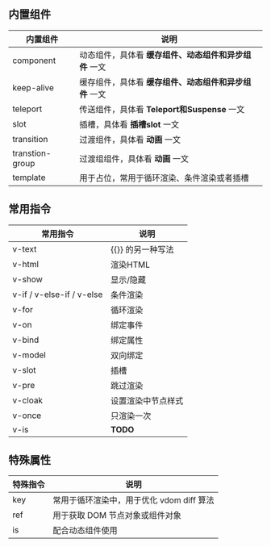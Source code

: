 ## 内置组件

| 内置组件        | 说明                                                   |
| --------------- | ------------------------------------------------------ |
| component       | 动态组件，具体看 **缓存组件、动态组件和异步组件** 一文 |
| keep-alive      | 缓存组件，具体看 **缓存组件、动态组件和异步组件** 一文 |
| teleport        | 传送组件，具体看 **Teleport和Suspense** 一文           |
| slot            | 插槽，具体看 **插槽slot** 一文                         |
| transition      | 过渡组件，具体看 **动画** 一文                         |
| transtion-group | 过渡组组件，具体看 **动画** 一文                       |
| template        | 用于占位，常用于循环渲染、条件渲染或者插槽             |



## 常用指令

| 常用指令                  | 说明               |
| ------------------------- | ------------------ |
| v-text                    | {{}} 的另一种写法  |
| v-html                    | 渲染HTML           |
| v-show                    | 显示/隐藏          |
| v-if / v-else-if / v-else | 条件渲染           |
| v-for                     | 循环渲染           |
| v-on                      | 绑定事件           |
| v-bind                    | 绑定属性           |
| v-model                   | 双向绑定           |
| v-slot                    | 插槽               |
| v-pre                     | 跳过渲染           |
| v-cloak                   | 设置渲染中节点样式 |
| v-once                    | 只渲染一次         |
| v-is                      | **TODO**           |



## 特殊属性

| 特殊指令 | 说明                                      |
| -------- | ----------------------------------------- |
| key      | 常用于循环渲染中，用于优化 vdom diff 算法 |
| ref      | 用于获取 DOM 节点对象或组件对象           |
| is       | 配合动态组件使用                          |

